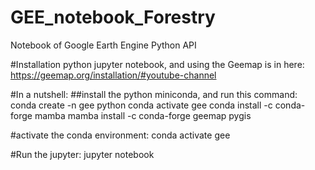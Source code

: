 # GEE_notebook_Forestry
Notebook of Google Earth Engine Python API

#Installation python jupyter notebook, and using the Geemap is in here:
https://geemap.org/installation/#youtube-channel

#In a nutshell:
##install the python miniconda, and run this command:     
    conda create -n gee python
    conda activate gee
    conda install -c conda-forge mamba
    mamba install -c conda-forge geemap pygis


#activate the conda environment:
conda activate gee

#Run the jupyter:
jupyter notebook
